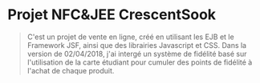 # Projet NFC&JEE CrescentSook
> C'est un projet de vente en ligne, créé en utilisant les EJB et le Framework JSF, ainsi que des librairies Javascript et CSS.
> Dans la version de 02/04/2018, j'ai intergé un système de fidélité basé sur l'utilisation de la carte étudiant pour cumuler des points de fidélité à l'achat de chaque produit.

